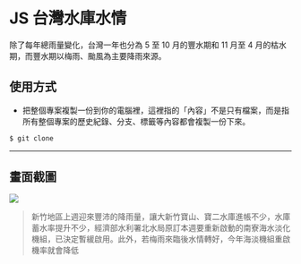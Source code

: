 # JS 台灣水庫水情

除了每年總雨量變化，台灣一年也分為 5 至 10 月的豐水期和 11 月至 4 月的枯水期，而豐水期以梅雨、颱風為主要降雨來源。

## 使用方式
- 把整個專案複製一份到你的電腦裡，這裡指的「內容」不是只有檔案，而是指所有整個專案的歷史紀錄、分支、標籤等內容都會複製一份下來。
```sh
$ git clone
```

----

## 畫面截圖
![](https://i.imgur.com/sObUwgm.png)
> 新竹地區上週迎來豐沛的降雨量，讓大新竹寶山、寶二水庫進帳不少，水庫蓄水率提升不少，經濟部水利署北水局原訂本週要重新啟動的南寮海水淡化機組，已決定暫緩啟用。此外，若梅雨來臨後水情轉好，今年海淡機組重啟機率就會降低